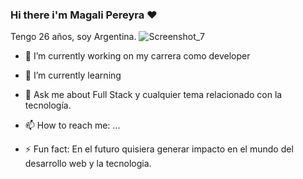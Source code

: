 ### Hi there i'm Magali Pereyra ❤️
Tengo 26 años, soy Argentina.
![Screenshot_7](https://github.com/Magali18/Magali18/assets/98051334/db8ef629-e1a7-4234-b885-aa0bfb49fa64)



- 🔭 I’m currently working on my carrera como developer
- 🌱 I’m currently learning 
- 💬 Ask me about Full Stack y cualquier tema relacionado con la tecnología.
- 📫 How to reach me: ...

- ⚡ Fun fact: En el futuro quisiera generar impacto en el mundo del desarrollo web y la tecnologia.
